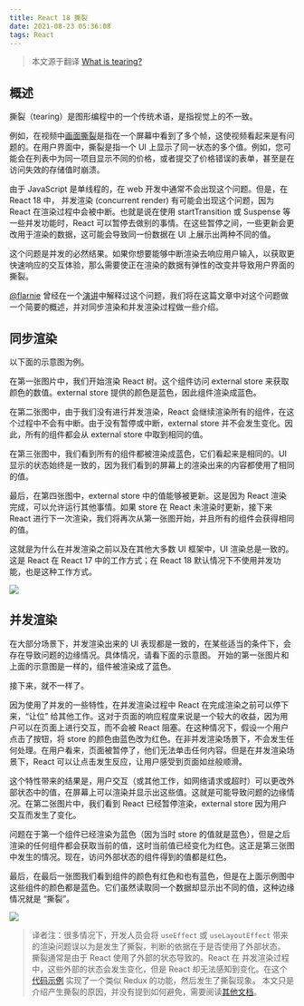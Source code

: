 ```yaml
---
title: React 18 撕裂
date: 2021-08-23 05:36:08
tags: React
---
```


> 本文源于翻译 [What is tearing?](https://github.com/reactwg/react-18/discussions/69)

## 概述

撕裂（tearing）是图形编程中的一个传统术语，是指视觉上的不一致。

例如，在视频中[画面撕裂](https://en.wikipedia.org/wiki/Screen_tearing)是指在一个屏幕中看到了多个帧，这使视频看起来是有问题的。在用户界面中，撕裂是指一个 UI 上显示了同一状态的多个值。例如，您可能会在列表中为同一项目显示不同的价格，或者提交了价格错误的表单，甚至是在访问失效的存储值时崩溃。

由于 JavaScript 是单线程的，在 web 开发中通常不会出现这个问题。但是，在 React 18 中，
并发渲染 (concurrent render) 有可能会出现这个问题，因为 React 在渲染过程中会被中断。也就是说在使用 startTransition 或 Suspense 等一些并发功能时，React 可以暂停去做别的事情。在这些暂停之间，一些更新会更改用于渲染的数据，这可能会导致同一份数据在 UI 上展示出两种不同的值。

这个问题是并发的必然结果。如果你想要能够中断渲染去响应用户输入，以获取更快速响应的交互体验，那么需要使正在渲染的数据有弹性的改变并导致用户界面的撕裂。

[@flarnie](https://github.com/flarnie) 曾经在一个[演讲](https://www.youtube.com/watch?v=V1Ly-8Z1wQA&t=1079s)中解释过这个问题，我们将在这篇文章中对这个问题做一个简要的概述，并对同步渲染和并发渲染过程做一些介绍。

## 同步渲染

以下面的示意图为例。

在第一张图片中，我们开始渲染 React 树。这个组件访问 external store 来获取颜色的数值。external store 提供的颜色是蓝色，因此组件渲染成蓝色。

在第二张图中，由于我们没有进行并发渲染，React 会继续渲染所有的组件，在这个过程中不会有中断。由于没有暂停或中断，external store 并不会发生变化。因此，所有的组件都会从 external store 中取到相同的值。

在第三张图中，我们看到所有的组件都被渲染成蓝色，它们看起来是相同的。UI 显示的状态始终是一致的，因为我们看到的屏幕上的渲染出来的内容都使用了相同的值。

最后，在第四张图中，external store 中的值能够被更新。这是因为 React 渲染完成，可以允许运行其他事情。如果 store 在 React 未渲染时更新，接下来 React 进行下一次渲染，我们将再次从第一张图开始，并且所有的组件会获得相同的值。

这就是为什么在并发渲染之前以及在其他大多数 UI 框架中，UI 渲染总是一致的。这是 React 在 React 17 中的工作方式；在 React 18 默认情况下不使用并发功能，也是这种工作方式。

![](https://user-images.githubusercontent.com/2440089/124805929-23f7e080-df2a-11eb-99c7-776812e89908.png)


## 并发渲染

在大部分场景下，并发渲染出来的 UI 表现都是一致的，在某些适当的条件下，会存在导致问题的边缘情况。具体情况，请看下面的示意图。
开始的第一张图片和上面的示意图是一样的，组件被渲染成了蓝色。

接下来，就不一样了。

因为使用了并发的一些特性，在并发渲染过程中 React 在完成渲染之前可以停下来，“让位” 给其他工作。这对于页面的响应程度来说是一个较大的收益，因为用户可以在页面上进行交互，而不会被 React 阻塞。在这种情况下，假设一个用户点击了按钮，将 store 的颜色由蓝色改为红色。在非并发渲染场景下，不会发生任何处理。在用户看来，页面被暂停了，他们无法单击任何内容。但是在并发渲染场景下，React 可以让点击发生反应，让用户感受到页面如丝般顺滑。

这个特性带来的结果是，用户交互（或其他工作，如网络请求或超时）可以更改外部状态中的值，在屏幕上可以渲染并显示出这些值。这就是可能导致问题的边缘情况。在第二张图片中，我们看到 React 已经暂停渲染，external store 因为用户交互而发生了变化。

问题在于第一个组件已经渲染为蓝色（因为当时 store 的值就是蓝色），但是之后渲染的任何组件都会获取当前的值，这时当前值已经变化为红色。这正是第三张图中发生的情况。现在，访问外部状态的组件得到的值都是红色。

最后，在最后一张图我们看到组件的颜色有红色和也有蓝色，但是在上面示例图中这些组件的颜色都是蓝色。它们虽然读取同一个数据却显示出不同的值，这种边缘情况就是 “撕裂”。

![](https://user-images.githubusercontent.com/2440089/124805949-29edc180-df2a-11eb-9621-4cd9c5d0bc5c.png)


> 译者注：很多情况下，开发人员会将 `useEffect` 或 `useLayoutEffect` 带来的渲染问题误以为是发生了撕裂，判断的依据在于是否使用了外部状态。
> 撕裂通常是由于 React 使用了外部的状态导致的。React 在 并发渲染过程中，这些外部的状态会发生变化，但是 React 却无法感知到变化。在这个[代码示例](https://codesandbox.io/s/optimistic-chebyshev-dv4h9?file=%2Fsrc%2FApp.js) 实现了一个类似 Redux 的功能，然后发生了撕裂现象。
> 本文只是介绍产生撕裂的原因，并没有提到如何避免，需要阅读[其他文档](https://github.com/reactwg/react-18/discussions/70)。